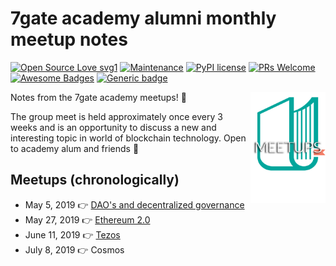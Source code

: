 # 7gate academy alumni monthly meetup notes
[![Open Source Love svg1](https://badges.frapsoft.com/os/v1/open-source.svg?v=103)](https://github.com/ellerbrock/open-source-badges/)
[![Maintenance](https://img.shields.io/badge/Maintained%3F-yes-green.svg)](https://GitHub.com//SinaKhalili/7gate_academy_meetup_notes/graphs/commit-activity)
[![PyPI license](https://img.shields.io/pypi/l/ansicolortags.svg)](https://pypi.python.org/pypi/ansicolortags/)
[![PRs Welcome](https://img.shields.io/badge/PRs-welcome-brightgreen.svg?style=flat-square)](http://makeapullrequest.com)
[![Awesome Badges](https://img.shields.io/badge/badges-awesome-green.svg)](https://github.com/Naereen/badges)
[![Generic badge](https://img.shields.io/badge/BLOCK-CHAIN-YELLOW.svg)](#)

<img src="assets/7gate-academy-light.png" align="right" width="120" height="178">

Notes from the 7gate academy meetups! :book:

The group meet is held approximately once every 3 weeks and is an opportunity to discuss a new and interesting topic in world of blockchain technology. Open to academy alum and friends :raised_hands:

## Meetups (chronologically) 
 - May 5, 2019 :point_right: [DAO's and decentralized governance](notes/DAOs_may_5_2019.md) 
 - May 27, 2019 :point_right: [Ethereum 2.0](notes/Eth2.0_may_27_2019.md)
 - June 11, 2019 :point_right: [Tezos](notes/Tezos_june_11_2019.md)
 - July 8, 2019 :point_right: Cosmos
